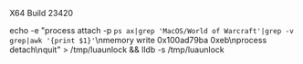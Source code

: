 X64 Build 23420

echo -e "process attach -p `ps ax|grep 'MacOS/World of Warcraft'|grep -v grep|awk '{print $1}'`\nmemory write 0x100ad79ba 0xeb\nprocess detach\nquit" > /tmp/luaunlock && lldb -s /tmp/luaunlock
